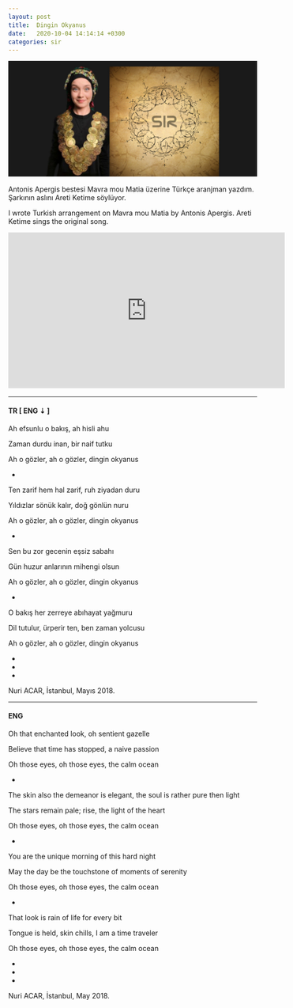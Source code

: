 ```yaml
---
layout: post
title:  Dingin Okyanus
date:   2020-10-04 14:14:14 +0300
categories: sir
---
```


![SIR Areti Ketime](/assets/img/sir-areti-ketime.jpg)

Antonis Apergis bestesi Mavra mou Matia üzerine Türkçe aranjman yazdım.
Şarkının aslını Areti Ketime söylüyor.

I wrote Turkish arrangement on Mavra mou Matia by Antonis Apergis. Areti
Ketime sings the original song.

<iframe width="560" height="315"
src="https://www.youtube.com/embed/2HYkFGZJvhc" frameborder="0"
allow="accelerometer; autoplay; clipboard-write; encrypted-media; gyroscope;
picture-in-picture" allowfullscreen></iframe>

---

#### **TR [ ENG ⇣ ]**

Ah efsunlu o bakış, ah hisli ahu

Zaman durdu inan, bir naif tutku

Ah o gözler, ah o gözler, dingin okyanus

+

Ten zarif hem hal zarif, ruh ziyadan duru

Yıldızlar sönük kalır, doğ gönlün nuru

Ah o gözler, ah o gözler, dingin okyanus

+

Sen bu zor gecenin eşsiz sabahı

Gün huzur anlarının mihengi olsun

Ah o gözler, ah o gözler, dingin okyanus

+

O bakış her zerreye abıhayat yağmuru

Dil tutulur, ürperir ten, ben zaman yolcusu

Ah o gözler, ah o gözler, dingin okyanus

+
+
+

Nuri ACAR, İstanbul, Mayıs 2018.

---

#### **ENG**

Oh that enchanted look, oh sentient gazelle

Believe that time has stopped, a naive passion

Oh those eyes, oh those eyes, the calm ocean

+

The skin also the demeanor is elegant, the soul is rather pure then light

The stars remain pale; rise, the light of the heart

Oh those eyes, oh those eyes, the calm ocean

+

You are the unique morning of this hard night

May the day be the touchstone of moments of serenity

Oh those eyes, oh those eyes, the calm ocean

+

That look is rain of life for every bit

Tongue is held, skin chills, I am a time traveler

Oh those eyes, oh those eyes, the calm ocean

+
+
+

Nuri ACAR, İstanbul, May 2018.
